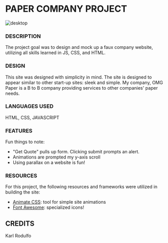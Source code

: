 # PAPER COMPANY PROJECT

![desktop](images/desktop.gif)

### DESCRIPTION
The project goal was to design and mock up a faux company website, utilizing all skills learned in JS, CSS, and HTML.

### DESIGN
This site was designed with simplicity in mind. The site is designed to appear similar to other start-up sites: sleek and simple. My company, OMG Paper is a B to B company providing services to other companies' paper needs.

### LANGUAGES USED
HTML, CSS, JAVASCRIPT

### FEATURES
Fun things to note:

- "Get Quote" pulls up form. Clicking submit prompts an alert.
- Animations are prompted my y-axis scroll
- Using parallax on a website is fun!

### RESOURCES

For this project, the following resources and frameworks were utilized in building the site:

- [Animate CSS](https://daneden.github.io/animate.css/): tool for simple site animations
- [Font Awesome](https://fontawesome.com/icons?d=gallery): specialized icons!

## CREDITS
Karl Rodulfo
